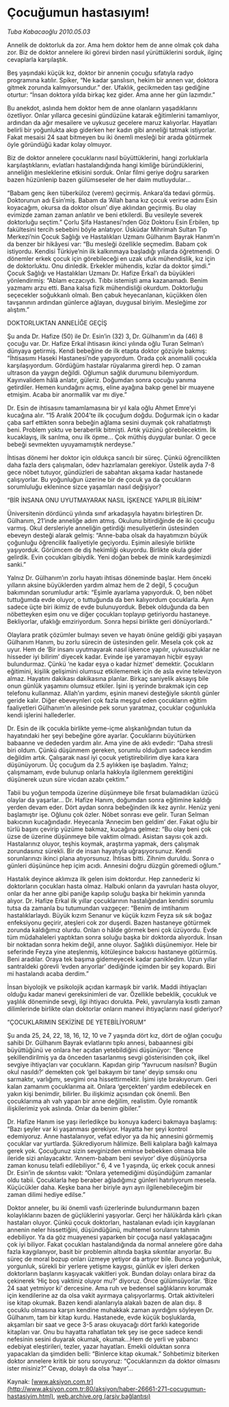 # Çocuğumun hastasıyım!

*Tuba Kabacaoğlu 2010.05.03*

<font class="agenda2NewsSpot">
 Annelik de doktorluk da zor. Ama hem doktor hem de anne olmak çok daha zor. Biz de doktor annelere iki görevi birden nasıl yürüttüklerini sorduk, ilginç cevaplarla karşılaştık.
</font>
<font class="newsDetail">
 <p class="MsoNormal">
  Beş yaşındaki küçük kız, doktor bir annenin çocuğu sıfatıyla radyo programına katılır. Spiker, “Ne kadar şanslısın, hekim bir annen var, doktora gitmek zorunda kalmıyorsundur.” der. Ufaklık, gecikmeden taşı gediğine oturtur: “İnsan doktora yılda birkaç kez gider. Ama anne her gün lazımdır.”
 </p>
 <p class="MsoNormal">
  Bu anekdot, aslında hem doktor hem de anne olanların yaşadıklarını özetliyor. Onlar yıllarca gecesini gündüzüne katarak eğitimlerini tamamlıyor, ardından da ağır mesailere ve uykusuz gecelere maruz kalıyorlar. Hayatları belirli bir yoğunlukta akıp giderken her kadın gibi anneliği tatmak istiyorlar. Fakat mesaisi 24 saat bitmeyen bu iki önemli mesleği bir arada götürmek öyle göründüğü kadar kolay olmuyor.
 </p>
 <p class="MsoNormal">
  Biz de doktor annelere çocuklarını nasıl büyüttüklerini, hangi zorluklarla karşılaştıklarını, evlatları hastalandığında hangi kimliğe büründüklerini, anneliğin mesleklerine etkisini sorduk. Onlar filmi geriye doğru sararken bazen hüzünlenip bazen gülümseseler de her daim mutluydular…
 </p>
 <p class="MsoNormal">
  “Babam genç iken tüberküloz (verem) geçirmiş. Ankara’da tedavi görmüş. Doktorunun adı Esin’miş. Babam da ‘Allah bana kız çocuk verirse adını Esin koyacağım, okursa da doktor olsun’ diye aklından geçirmiş. Bu olay evimizde zaman zaman anlatılır ve beni etkilerdi. Bu vesileyle severek doktorluğu seçtim.” Çorlu Şifa Hastanesi’nden Göz Doktoru Esin Erbilen, tıp fakültesini tercih sebebini böyle anlatıyor. Üsküdar Mihrimah Sultan Tıp Merkezi’nin Çocuk Sağlığı ve Hastalıkları Uzmanı Gülhanım Bayrak Hanım’ın da benzer bir hikâyesi var: “Bu mesleği özellikle seçmedim. Babam çok istiyordu. Kendisi Türkiye’nin ilk kalkınmaya başladığı yıllarda öğretmendi. O dönemler erkek çocuk için görebileceği en uzak ufuk mühendislik, kız için de doktorluktu. Onu dinledik. Erkekler mühendis, kızlar da doktor şimdi.” Çocuk Sağlığı ve Hastalıkları Uzmanı Dr. Hafize Erkal’ı da büyükleri yönlendirmiş: “Ablam eczacıydı. Tıbbı istemişti ama kazanamadı. Benim yazmamı arzu etti. Bana kalsa fizik mühendisliği okurdum. Doktorluğu seçecekler soğukkanlı olmalı. Ben çabuk heyecanlanan, küçükken ölen tavşanının ardından günlerce ağlayan, duygusal biriyim. Mesleğime zor alıştım.”
 </p>
 <p class="MsoNormal">
 </p>
 <p class="MsoNormal">
  DOKTORLUKTAN ANNELİĞE GEÇİŞ
 </p>
 <p class="MsoNormal">
  Şu anda Dr. Hafize (50) ile Dr. Esin’in (32) 3, Dr. Gülhanım’ın da (46) 8 çocuğu var. Dr. Hafize Erkal ihtisasın ikinci yılında oğlu Turan Selman’ı dünyaya getirmiş. Kendi bebeğine de ilk etapta doktor gözüyle bakmış: “İhtisasımı Haseki Hastanesi’nde yapıyordum. Orada çok anomalili çocukla karşılaşıyordum. Gördüğüm hastalar rüyalarıma girerdi hep. O zaman ultrason da yaygın değildi. Oğlumun sağlık durumunu bilemiyordum. Kayınvalidem hâlâ anlatır, güleriz. Doğumdan sonra çocuğu yanıma getirdiler. Hemen kundağını açmış, eline ayağına bakıp genel bir muayene etmişim. Acaba bir anormallik var mı diye.”
 </p>
 <p class="MsoNormal">
  Dr. Esin de ihtisasını tamamlamasına bir yıl kala oğlu Ahmet Emre’yi kucağına alır. “15 Aralık 2004’te ilk çocuğum doğdu. Doğurmak için o kadar çaba sarf ettikten sonra bebeğin ağlama sesini duymak çok rahatlatmıştı beni. Problem yoktu ve beraberlik bitmişti. Artık yüzünü görebilecektim. İlk kucaklayış, ilk sarılma, onu ilk öpme… Çok müthiş duygular bunlar. O gece bebeği sevmekten uyuyamamıştık nerdeyse.”
 </p>
 <p class="MsoNormal">
  İhtisas dönemi her doktor için oldukça sancılı bir süreç. Çünkü öğrencilikten daha fazla ders çalışmaları, ödev hazırlamaları gerekiyor. Üstelik ayda 7-8 gece nöbet tutuyor, gündüzleri de sabahtan akşama kadar hastanede çalışıyorlar. Bu yoğunluğun üzerine bir de çocuk ya da çocukların sorumluluğu eklenince sizce yaşamları nasıl değişiyor?
 </p>
 <p class="MsoNormal">
 </p>
 <p class="MsoNormal">
 </p>
 <p class="MsoNormal">
  “BİR İNSANA ONU UYUTMAYARAK NASIL İŞKENCE YAPILIR BİLİRİM”
 </p>
 <p class="MsoNormal">
  Üniversitenin dördüncü yılında sınıf arkadaşıyla hayatını birleştiren Dr. Gülhanım, 21’inde anneliğe adım atmış. Okulunu bitirdiğinde de iki çocuğu varmış. Okul dersleriyle anneliğin getirdiği mesuliyetlerin üstesinden ebeveyn desteği alarak gelmiş: “Anne-baba olsak da hayatımızın büyük çoğunluğu öğrencilik faaliyetiyle geçiyordu. Eşimin ailesiyle birlikte yaşıyorduk. Görümcem de diş hekimliği okuyordu. Birlikte okula gider gelirdik. Evin çocukları gibiydik. Yeni doğan bebek de minik kardeşimizdi sanki.”
 </p>
 <p class="MsoNormal">
  Yalnız Dr. Gülhanım’ın zorlu hayatı ihtisas döneminde başlar. Hem önceki yılların aksine büyüklerden yardım almaz hem de 2 değil, 5 çocuğun bakımından sorumludur artık: “Eşimle ayarlama yapıyorduk. O, ben nöbet tuttuğumda evde oluyor, o tuttuğunda da ben kalıyordum çocuklarla. Ayın sadece üçte biri ikimiz de evde bulunuyorduk. Bebek olduğunda da ben nöbetteyken eşim onu ve diğer çocukları toplayıp getiriyordu hastaneye. Bekliyorlar, ufaklığı emziriyordum. Sonra hepsi birlikte geri dönüyorlardı.”
 </p>
 <p class="MsoNormal">
  Olaylara pratik çözümler bulmayı seven ve hayatı önüne geldiği gibi yaşayan Gülhanım Hanım, bu zorlu sürecin de üstesinden gelir. Mesela çok çok az uyur. Hem de ‘Bir insanı uyutmayarak nasıl işkence yapılır, uykusuzluklar ne hisseder iyi bilirim’ diyecek kadar. Evinde işe yaramayan hiçbir eşyayı bulundurmaz. Çünkü ‘ne kadar eşya o kadar hizmet’ demektir. Çocukların eğitimini, kişilik gelişimini olumsuz etkilememek için de asla evine televizyon almaz. Hayatını dakikası dakikasına planlar. Birkaç saniyelik aksayış bile onun günlük yaşamını olumsuz etkiler. İşini iş yerinde bırakmak için cep telefonu kullanmaz. Allah’ın yardımı, eşinin manevi desteğiyle sıkıntılı günler geride kalır. Diğer ebeveynleri çok fazla meşgul eden çocukların eğitim faaliyetleri Gülhanım’ın ailesinde pek sorun yaratmaz, çocuklar çoğunlukla kendi işlerini hallederler.
  <span>
  </span>
 </p>
 <p class="MsoNormal">
  Dr. Esin de ilk çocukla birlikte yeme-içme alışkanlığından tutun da hayatındaki her şeyi bebeğine göre ayarlar. Çocuklarını büyütürken babaanne ve dededen yardım alır. Ama yine de aklı evdedir: “Daha stresli biri oldum. Çünkü düşünmem gereken, sorumlu olduğum sadece kendim değildim artık. Çalışarak nasıl iyi çocuk yetiştirebilirim diye kara kara düşünüyorum. Üç çocuğum da 2.5 aylıkken işe başladım. Yalnız; çalışmamam, evde bulunup onlarla hakkıyla ilgilenmem gerektiğini düşünerek uzun süre vicdan azabı çektim.”
 </p>
 <p class="MsoNormal">
  Tabii bu yoğun tempoda üzerine düşünmeye bile fırsat bulamadıkları üzücü olaylar da yaşarlar… Dr. Hafize Hanım, doğumdan sonra eğitimine kaldığı yerden devam eder. Dört aydan sonra bebeğinden ilk kez ayrılır. Henüz yeni başlamıştır işe. Oğlunu çok özler. Nöbet sonrası eve gelir. Turan Selman bakıcının kucağındadır. Heyecanla ‘Annecim ben geldim’ der. Fakat oğlu bir türlü başını çevirip yüzüme bakmaz, kucağına gelmez: “Bu olay beni çok üzse de üzerine düşünmeye bile vaktim olmadı. Asistan sayısı çok azdı. Hastalarınız oluyor, teşhis koymak, araştırma yapmak, ders çalışmak zorundasınız sürekli. Bir de insan hayatıyla uğraşıyorsunuz. Kendi sorunlarınızı ikinci plana atıyorsunuz. İhtisas bitti. Zihnim duruldu. Sonra o günleri düşününce hep içim acıdı. Annesini doğru düzgün göremedi oğlum.”
 </p>
 <p class="MsoNormal">
  Hastalık deyince aklımıza ilk gelen isim doktordur. Hep zannederiz ki doktorların çocukları hasta olmaz. Halbuki onların da yavruları hasta oluyor, onlar da her anne gibi paniğe kapılıp soluğu başka bir hekimin yanında alıyor. Dr. Hafize Erkal ilk yıllar çocuklarının hastalığından kendini sorumlu tutsa da zamanla bu tutumundan vazgeçer: “Benim de imtihanım hastalıklarlaydı. Büyük kızım Senanur ve küçük kızım Feyza sık sık boğaz enfeksiyonu geçirir, ateşleri cok zor duşerdi. Bazen hastaneye götürmek zorunda kaldığımız olurdu. Onları o hâlde görmek beni çok üzüyordu. Evde tüm müdahaleleri yaptıktan sonra soluğu başka bir doktorda alıyorduk. İnsan bir noktadan sonra hekim değil, anne oluyor. Sağlıklı düşünemiyor. Hele bir seferinde Feyza yine ateşlenmiş, kötüleşince bakıcısı hastaneye götürmüş. Beni aradılar. Oraya tek başıma gidemeyecek kadar panikledim. Uzun yıllar santraldeki görevli ‘evden arıyorlar’ dediğinde içimden bir şey kopardı. Biri mi hastalandı acaba derdim.”
  <span>
  </span>
 </p>
 <p class="MsoNormal">
  İnsan biyolojik ve psikolojik açıdan karmaşık bir varlık. Maddi ihtiyaçları olduğu kadar manevi gereksinimleri de var. Özellikle bebeklik, çocukluk ve yaşlılık döneminde sevgi, ilgi ihtiyacı dorukta. Peki, yavrularıyla kısıtlı zaman dilimlerinde birlikte olan doktorlar onların manevi ihtiyaçlarını nasıl gideriyor?
 </p>
 <p class="MsoNormal">
 </p>
 <p class="MsoNormal">
  “ÇOCUKLARIMIN SEKİZİNE DE YETEBİLİYORUM”
 </p>
 <p class="MsoNormal">
  Şu anda 25, 24, 22, 18, 16, 12, 10 ve 7 yaşında dört kız, dört de oğlan çocuğu sahibi Dr. Gülhanım Bayrak evlatlarını tıpkı annesi, babaannesi gibi büyüttüğünü ve onlara her açıdan yetebildiğini düşünüyor: “Bence şekillendirilmiş ya da önceden tasarlanmış sevgi gösterisinden çok, ilkel sevgiye ihtiyaçları var çocukların. Kapıdan girip ‘Yavrucum nasılsın? Bugün okul nasıldı?’ demekten çok ‘gel bakayım bir tane’ deyip sımsıkı onu sarmaktır, varlığımı, sevgimi ona hissettirmektir. İşimi işte bırakıyorum. Geri kalan zamanım çocuklarıma ait. Onlara ‘gerçekten’ yardım edebilecek en yakın kişi benimdir, bilirler. Bu ilişkimiz açısından çok önemli. Ben çocuklarıma ah vah yapan bir anne değilim, realistim. Öyle romantik ilişkilerimiz yok aslında. Onlar da benim gibiler.”
 </p>
 <p class="MsoNormal">
  Dr. Hafize Hanım ise yaşı ilerledikçe bu konuya kaderci bakmaya başlamış: “Bazı şeyler var ki yaşanması gerekiyor. Hayatta her şeyi kontrol edemiyoruz. Anne hastalanıyor, vefat ediyor ya da hiç annesini görmemiş çocuklar var yurtlarda. Şükrediyorum hâlimize. Belli kalıplara bağlı kalmaya gerek yok. Çocuğunuz sizin sevginizden eminse bebekken olmasa bile ileride sizi anlayacaktır. ‘Annem-babam beni seviyor’ diye düşünüyorsa zaman konusu telafi edilebiliyor.” 6, 4 ve 1 yaşında, üç erkek çocuk annesi Dr. Esin’in de sıkıntısı vakit: “Onlara yetemediğimi düşündüğüm zamanlar oldu tabii. Çocuklarla hep beraber ağladığımız günleri hatırlıyorum mesela. Küçücükler daha. Keşke bana her biriyle ayrı ayrı ilgilenebileceğim bir zaman dilimi hediye edilse.”
 </p>
 <p class="MsoNormal">
  Doktor anneler, bu iki önemli vasfı üzerlerinde bulundurmanın bazen kolaylıklarını bazen de güçlüklerini yaşıyorlar. Gerçi her hâlükârda kârlı çıkan hastaları oluyor. Çünkü çocuk doktorları, hastalanan evladı için kaygılanan annenin neler hissettiğini, düşündüğünü, muhtemel sorularını tahmin edebiliyor. Ya da göz muayenesi yaparken bir çocuğa nasıl yaklaşacağını çok iyi biliyor. Fakat çocukları hastalandığında da normal annelere göre daha fazla kaygılanıyor, basit bir problemin altında başka sıkıntılar arıyorlar. Bu süreç de moral bozup onları üzmeye yetiyor da artıyor bile. Bunca yoğunluk, yorgunluk, sürekli bir yerlere yetişme kaygısı, günlük ev işleri derken doktorların başlarını kaşıyacak vakitleri yok. Bundan dolayı onlara biraz da çekinerek ‘Hiç boş vaktiniz oluyor mu?’ diyoruz. Önce gülümsüyorlar. ‘Bize 24 saat yetmiyor ki’ dercesine. Ama ruh ve bedensel sağlıklarını korumak için kendilerine az da olsa vakit ayırmaya çalışıyorlarmış. Ortak aktiviteleri ise kitap okumak. Bazen kendi alanlarıyla alakalı bazen de alan dışı. 8 çocuklu olmasına karşın kendine muhakkak zaman ayırdığını söyleyen Dr. Gülhanım, tam bir kitap kurdu. Hastanede, evde küçük boşluklarda, akşamları bir saat ve gece 3-5 arası okuyacağı dört farklı kategoride kitapları var. Onu bu hayatta rahatlatan tek şey ise gece sadece kendi nefesinin sesini duyarak okumak, okumak…Hem de yerli ve yabancı edebiyat eleştirileri, tezler, yazar hayatları. Emekli olduktan sonra yapacakları da şimdiden belli: “Binlerce kitap okumak.” Sohbetimiz biterken doktor annelere kritik bir soru soruyoruz: “Çocuklarınızın da doktor olmasını ister misiniz?” Cevap, dolaylı da olsa ‘hayır’…
 </p>
</font>

Kaynak: [www.aksiyon.com.tr](http://www.aksiyon.com.tr:80/aksiyon/haber-26661-271-cocugumun-hastasiyim.html), [web.archive.org (arşiv bağlantısı)](http://web.archive.org/web/20110811090419/http://www.aksiyon.com.tr:80/aksiyon/haber-26661-271-cocugumun-hastasiyim.html)

